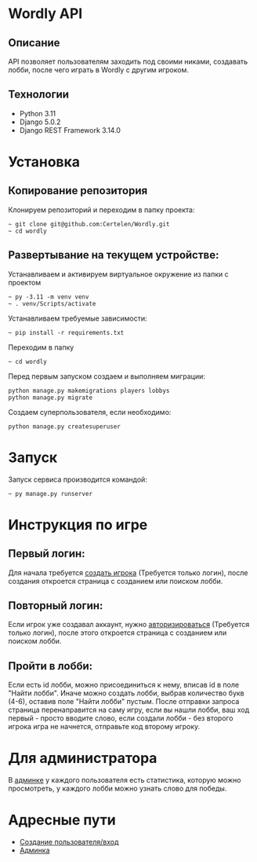 # Wordly API
## Описание
API позволяет пользователям заходить под своими никами, создавать лобби, после чего играть в Wordly с другим игроком.

## Технологии
- Python 3.11
- Django 5.0.2
- Django REST Framework 3.14.0

# Установка
## Копирование репозитория
Клонируем репозиторий и переходим в папку проекта:
```
~ git clone git@github.com:Certelen/Wordly.git
~ cd wordly
```

## Развертывание на текущем устройстве:
Устанавливаем и активируем виртуальное окружение из папки с проектом
```
~ py -3.11 -m venv venv
~ . venv/Scripts/activate
```
Устанавливаем требуемые зависимости:
```
~ pip install -r requirements.txt
```

Переходим в папку
```
~ cd wordly
```
Перед первым запуском создаем и выполняем миграции:
```
python manage.py makemigrations players lobbys
python manage.py migrate
```
Создаем суперпользователя, если необходимо:
```
python manage.py createsuperuser
```
# Запуск
Запуск сервиса производится командой:
```
~ py manage.py runserver
```

# Инструкция по игре
## Первый логин:
Для начала требуется [создать игрока](http://127.0.0.1:8000/) (Требуется только логин), после создания откроется страница с созданием или поиском лобби. 

## Повторный логин:
Если игрок уже создавал аккаунт, нужно [авторизироваться](http://127.0.0.1:8000/) (Требуется только логин), после этого откроется страница с созданием или поиском лобби. 

## Пройти в лобби:
Если есть id лобби, можно присоединиться к нему, вписав id в поле "Найти лобби". Иначе можно создать лобби, выбрав количество букв (4-6), оставив поле "Найти лобби" пустым.
После отправки запроса страница перенаправится на саму игру, если вы нашли лобби, ваш ход первый - просто вводите слово, если создали лобби - без второго игрока игра не начнется, отправьте код второму игроку.

# Для администратора
В [админке](http://127.0.0.1:8000/admin) у каждого пользователя есть статистика, которую можно просмотреть, у каждого лобби можно узнать слово для победы.

# Адресные пути
- [Создание пользователя/вход](http://127.0.0.1:8000/)
- [Админка](http://127.0.0.1:8000/admin)

